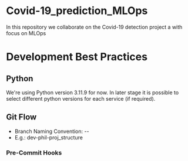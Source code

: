 # Covid-19_prediction_MLOps

In this repository we collaborate on the Covid-19 detection project a with focus on MLOps

# Development Best Practices

## Python
We're using Python version 3.11.9 for now.
In later stage it is possible to select different python versions for each service (if required).

## Git Flow

- Branch Naming Convention: <stage>-<name>-<feature>
- E.g.: dev-phil-proj_structure

### Pre-Commit Hooks